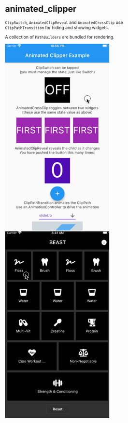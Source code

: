 # animated_clipper

`ClipSwitch`, `AnimatedClipReveal` and `AnimatedCrossClip` use `ClipPathTransition` for hiding and showing widgets.

A collection of `PathBuilders` are bundled for rendering.

![demo](example/example.gif)
![demo](example/beast.gif)
